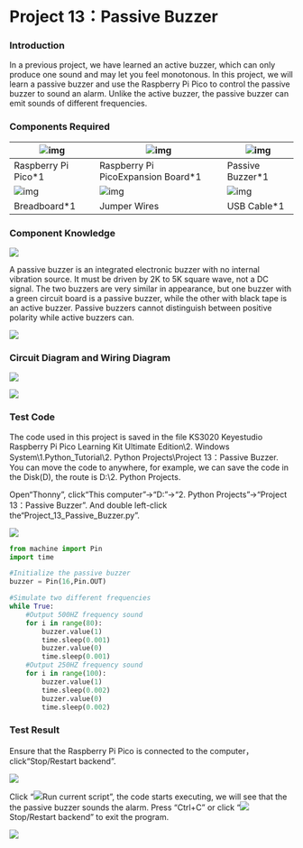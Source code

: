 # Project 13：Passive Buzzer

### **Introduction**

In a previous project, we have learned an active buzzer, which can only produce one sound and may let you feel monotonous. In this project, we will learn a passive buzzer and use the Raspberry Pi Pico to control the passive buzzer to sound an alarm. Unlike the active buzzer, the passive buzzer can emit sounds of different frequencies.

### **Components Required**

| ![img](media/wps175.png) | ![img](media/wps176.jpg)           | ![img](media/wps177.jpg) |
| ------------------------ | ---------------------------------- | ------------------------ |
| Raspberry Pi Pico*1      | Raspberry Pi PicoExpansion Board*1 | Passive Buzzer*1         |
| ![img](media/wps172.jpg) | ![img](media/wps173.jpg)           | ![img](media/wps174.jpg) |
| Breadboard*1             | Jumper Wires                       | USB Cable*1              |

### **Component Knowledge**

![](/media/8d0020e53824072cbe9d4f7d2f8acb4f.png)

A passive buzzer is an integrated electronic buzzer with no internal vibration source. It must be driven by 2K to 5K square wave, not a DC signal. The two buzzers are very similar in appearance, but one buzzer with a green circuit board is a passive buzzer, while the other with black tape is an active buzzer. Passive buzzers cannot distinguish between positive polarity while active buzzers can.

![](/media/fc42c5ed014609ff0b290ee5361bb2fd.png)

### **Circuit Diagram and Wiring Diagram**

![](/media/e0da1ccdbff24d256db130816c55da74.png)

![](/media/e601e48f8deddb3e9e7734d0022106b3.png)

### **Test Code**

The code used in this project is saved in the file KS3020 Keyestudio Raspberry Pi Pico Learning Kit Ultimate Edition\\2. Windows System\\1.Python\_Tutorial\\2. Python Projects\\Project 13：Passive Buzzer. You can move the code to anywhere, for example, we can save the code in the Disk(D), the route is D:\\2. Python Projects.

Open“Thonny”, click“This computer”→“D:”→“2. Python Projects”→“Project 13：Passive Buzzer”. And double left-click
the“Project\_13\_Passive\_Buzzer.py”.

![](/media/4e4cf166f1de082468ebf77ef6ba3d4d.png)

```python
from machine import Pin
import time

#Initialize the passive buzzer
buzzer = Pin(16,Pin.OUT)

#Simulate two different frequencies
while True:
    #Output 500HZ frequency sound
    for i in range(80):
        buzzer.value(1)
        time.sleep(0.001)
        buzzer.value(0)
        time.sleep(0.001)
    #Output 250HZ frequency sound
    for i in range(100):
        buzzer.value(1)
        time.sleep(0.002)
        buzzer.value(0)
        time.sleep(0.002)
```

### **Test Result**

Ensure that the Raspberry Pi Pico is connected to the computer，click“Stop/Restart backend”.

![](/media/699667c6aea0990e6a2fa408ef7ca3a1.png)

Click “![](/media/da852227207616ccd9aff28f19e02690.png)Run current script”, the code starts executing, we will see that the the passive buzzer sounds the alarm. Press “Ctrl+C” or click “![](/media/27451c8a9c13e29d02bc0f5831cfaf1f.png)Stop/Restart backend” to exit the program.

![](/media/02d6cb5bd3d2cef4e669886b957544ed.png)
